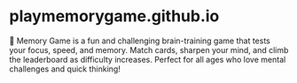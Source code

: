 # playmemorygame.github.io
🧠 Memory Game is a fun and challenging brain-training game that tests your focus, speed, and memory. Match cards, sharpen your mind, and climb the leaderboard as difficulty increases. Perfect for all ages who love mental challenges and quick thinking!
